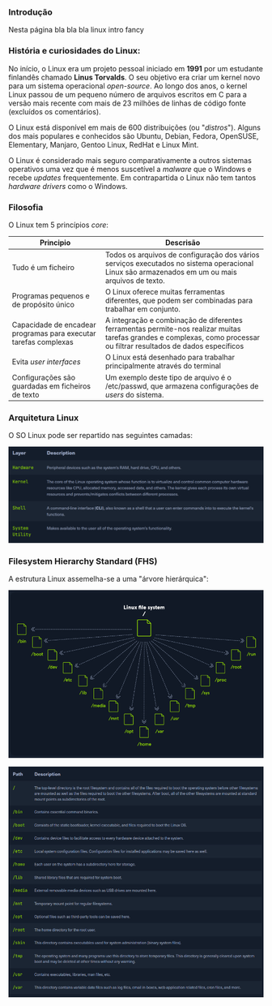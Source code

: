 ### Introdução 

Nesta página bla bla bla linux intro fancy 


### História e curiosidades do Linux:

No início, o Linux era um projeto pessoal iniciado em **1991** por um estudante finlandês chamado **Linus Torvalds**. O seu objetivo era criar um kernel novo para um sistema operacional *open-source*. Ao longo dos anos, o kernel Linux passou de um pequeno número de arquivos escritos em C para a versão mais recente com mais de 23 milhões de linhas de código fonte (excluídos os comentários). 

O Linux está disponível em mais de 600 distribuições (ou "*distros*"). Alguns dos mais populares e conhecidos são Ubuntu, Debian, Fedora, OpenSUSE, Elementary, Manjaro, Gentoo Linux, RedHat e Linux Mint.

O Linux é considerado mais seguro comparativamente a outros sistemas operativos uma vez que é menos suscetível a *malware* que o Windows e recebe *updates* frequentemente. Em contrapartida o Linux não tem tantos *hardware drivers* como o Windows. 

### Filosofia 

O Linux tem 5 princípios *core*:

| Principio  | Descrisão   | 
|-------------- | -------------- | 
| Tudo é um ficheiro     | Todos os arquivos de configuração dos vários serviços executados no sistema operacional Linux são armazenados em um ou mais arquivos de texto.     |
|Programas pequenos e de propósito único|O Linux oferece muitas ferramentas diferentes, que podem ser combinadas para trabalhar em conjunto.|
|Capacidade de encadear programas para executar tarefas complexas|A integração e combinação de diferentes ferramentas permite-nos realizar muitas tarefas grandes e complexas, como processar ou filtrar resultados de dados específicos|
|Evita *user interfaces*|O Linux está desenhado para trabalhar principalmente através do terminal|
|Configurações são guardadas em ficheiros de texto|Um exemplo deste tipo de arquivo é o /etc/passwd, que armazena configurações de *users* do sistema.|


### Arquitetura Linux

O SO Linux pode ser repartido nas seguintes camadas: 

![picture 1](%24%7Bpath%7D/img/de5947eefe1814a4edbe93664595181491642e824720fdc5186d70196026cf35.png)  


### Filesystem Hierarchy Standard  (FHS)

A estrutura Linux assemelha-se a uma "árvore hierárquica": 


![picture 3](%24%7Bpath%7D/img/368012ad4cc6e8ac93f49d23b888fb93de693242ce6d0333e265b2b00e096f06.png)  


![picture 2](%24%7Bpath%7D/img/538d6f2f6d1880059f1fb606d516cf1d9f8142ba2748627911491edba5b4c507.png)  
